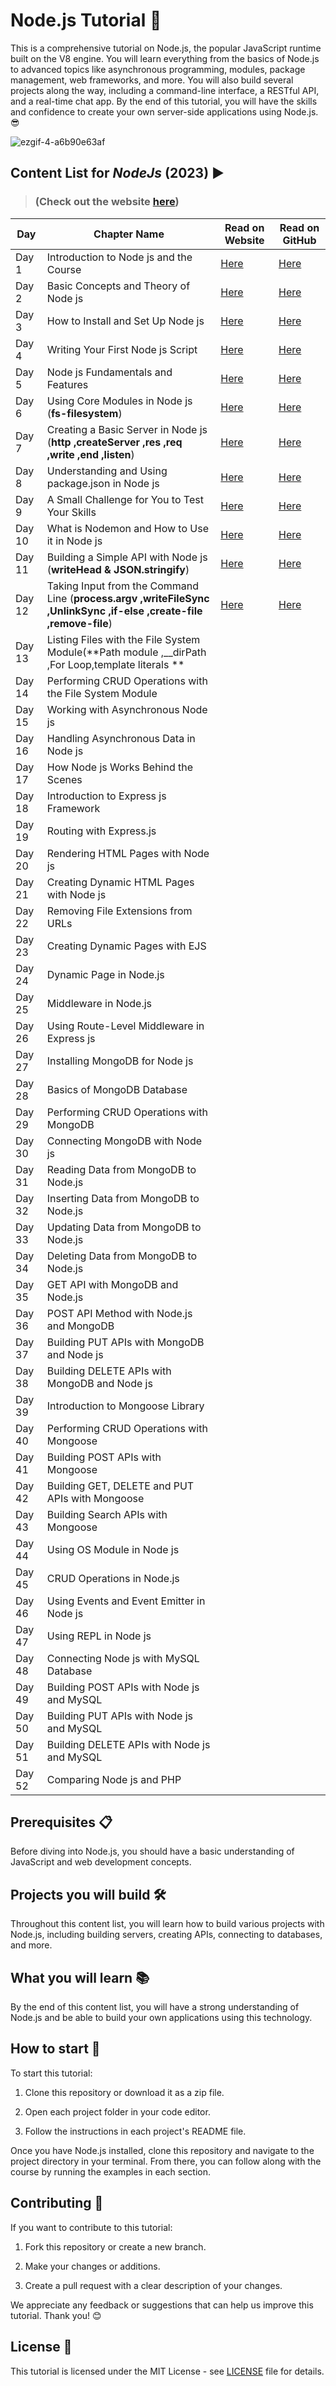 # Node.js Tutorial 🚀

This is a comprehensive tutorial on Node.js, the popular JavaScript runtime built on the V8 engine. You will learn everything from the basics of Node.js to advanced topics like asynchronous programming, modules, package management, web frameworks, and more. You will also build several projects along the way, including a command-line interface, a RESTful API, and a real-time chat app. By the end of this tutorial, you will have the skills and confidence to create your own server-side applications using Node.js. 😎

![ezgif-4-a6b90e63af](https://user-images.githubusercontent.com/97989643/224550089-f2541ade-c5c6-4afa-8538-51a8dda4e23b.gif)

## Content List for *NodeJs* (2023) ▶️

>  ### (Check out the website [here](https://codexam.vercel.app/docs/node))

| **Day** | **Chapter Name** | **Read on Website** | **Read on GitHub** |
| --- | --- | --- | --- |
| Day 1 | Introduction to Node js and the Course |[Here](https://codexam.vercel.app/docs/node/node1)  | [Here](https://github.com/Subham-Maity/node-js-full-stack-tutorial/tree/main/01.%20Introduction%20to%20Node%20js%20and%20the%20Course)  |
| Day 2 | Basic Concepts and Theory of Node js |[Here](https://codexam.vercel.app/docs/node/node2)  | [Here](https://github.com/Subham-Maity/node-js-full-stack-tutorial/tree/main/02.%20Basic%20Concepts%20and%20Theory%20of%20Node%20js)  |
| Day 3 | How to Install and Set Up Node js |[Here](https://codexam.vercel.app/docs/node/node3)  | [Here](https://github.com/Subham-Maity/node-js-full-stack-tutorial/tree/main/03.%20Install%20and%20Set%20Up%20Node%20js)  |
| Day 4 | Writing Your First Node js Script |[Here](https://codexam.vercel.app/docs/node/node4)  | [Here](https://github.com/Subham-Maity/node-js-full-stack-tutorial/tree/main/04.%20Writing%20Your%20First%20Node%20js%20Script)  |
| Day 5 | Node js Fundamentals and Features |[Here](https://codexam.vercel.app/docs/node/node5)  | [Here](https://github.com/Subham-Maity/node-js-full-stack-tutorial/tree/main/05.%20Fundamentals%20and%20Features)  |
| Day 6 | Using Core Modules in Node js (**fs-filesystem**) |[Here](https://codexam.vercel.app/docs/node/node6)  | [Here](https://github.com/Subham-Maity/node-js-full-stack-tutorial/tree/main/06.%20Modules)  |
| Day 7 | Creating a Basic Server in Node js (**http ,createServer ,res ,req ,write ,end ,listen**)  | [Here](https://codexam.vercel.app/docs/node/node7)  | [Here](https://github.com/Subham-Maity/node-js-full-stack-tutorial/tree/main/07.%20Create%20Basic%20Server)  |
| Day 8 | Understanding and Using package.json in Node js | [Here](https://codexam.vercel.app/docs/node/node8)  | [Here](https://github.com/Subham-Maity/node-js-full-stack-tutorial/tree/main/08.%20Package.json)  |
| Day 9 | A Small Challenge for You to Test Your Skills | [Here](https://codexam.vercel.app/docs/node/node9)  | [Here](https://github.com/Subham-Maity/node-js-full-stack-tutorial/tree/main/09.%20Challenge)  |
| Day 10 | What is Nodemon and How to Use it in Node js | [Here](https://codexam.vercel.app/docs/node/node10)  | [Here](https://github.com/Subham-Maity/node-js-full-stack-tutorial/tree/main/10.%20Nodemon%20Package)  |
| Day 11 |Building a Simple API with Node js (**writeHead & JSON.stringify**) | [Here](https://codexam.vercel.app/docs/node/node11)  | [Here](https://github.com/Subham-Maity/node-js-full-stack-tutorial/tree/main/11.%20Basic%20API%20Create)  |
| Day 12 | Taking Input from the Command Line (**process.argv ,writeFileSync ,UnlinkSync ,if-else ,create-file ,remove-file**) | [Here](https://codexam.vercel.app/docs/node/node12)  | [Here](https://github.com/Subham-Maity/node-js-full-stack-tutorial/tree/main/12.%20Taking%20Command%20Line%20Input)  |
| Day 13 | Listing Files with the File System Module(**Path module ,__dirPath ,For Loop,template literals ** |  |  |
| Day 14 | Performing CRUD Operations with the File System Module |  |  |
| Day 15 | Working with Asynchronous Node js |  |  |
| Day 16 | Handling Asynchronous Data in Node js |  |  |
| Day 17 | How Node js Works Behind the Scenes |  |  |
| Day 18 | Introduction to Express js Framework |  |  |
| Day 19 | Routing with Express.js |  |  |
| Day 20 | Rendering HTML Pages with Node js |  |  |
| Day 21 | Creating Dynamic HTML Pages with Node js |  |  |
| Day 22 | Removing File Extensions from URLs |  |  |
| Day 23 | Creating Dynamic Pages with EJS |  |  |
| Day 24 | Dynamic Page in Node.js |  |  |
| Day 25 | Middleware in Node.js |  |  |
| Day 26 | Using Route-Level Middleware in Express js |  |  |
| Day 27 | Installing MongoDB for Node js |  |  |
| Day 28 | Basics of MongoDB Database |  |  |
| Day 29 | Performing CRUD Operations with MongoDB |  |  |
| Day 30 | Connecting MongoDB with Node js |  |  |
| Day 31 | Reading Data from MongoDB to Node.js |  |  |
| Day 32 | Inserting Data from MongoDB to Node.js |  |  |
| Day 33 | Updating Data from MongoDB to Node.js |  |  |
| Day 34 | Deleting Data from MongoDB to Node.js |  |  |
| Day 35 | GET API with MongoDB and Node.js |  |  |
| Day 36 | POST API Method with Node.js and MongoDB |  |  |
| Day 37 | Building PUT APIs with MongoDB and Node js |  |  |
| Day 38 | Building DELETE APIs with MongoDB and Node js |  |  |
| Day 39 | Introduction to Mongoose Library |  |  |
| Day 40 | Performing CRUD Operations with Mongoose |  |  |
| Day 41 | Building POST APIs with Mongoose |  |  |
| Day 42 | Building GET, DELETE and PUT APIs with Mongoose |  |  |
| Day 43 | Building Search APIs with Mongoose |  |  |
| Day 44 | Using OS Module in Node js |  |  |
| Day 45 | CRUD Operations in Node.js |  |  |
| Day 46 | Using Events and Event Emitter in Node js |  |  |
| Day 47 | Using REPL in Node js |  |  | 
| Day 48 | Connecting Node js with MySQL Database |  |  | 
| Day 49 | Building POST APIs with Node js and MySQL |  |  |
| Day 50 | Building PUT APIs with Node js and MySQL |  |  |
| Day 51 | Building DELETE APIs with Node js and MySQL |  |  |
| Day 52 | Comparing Node js and PHP |  |  |

## Prerequisites 📋

Before diving into Node.js, you should have a basic understanding of JavaScript and web development concepts.

## Projects you will build 🛠️

Throughout this content list, you will learn how to build various projects with Node.js, including building servers, creating APIs, connecting to databases, and more.

## What you will learn 📚

By the end of this content list, you will have a strong understanding of Node.js and be able to build your own applications using this technology.


## How to start 🚀

To start this tutorial:

1. Clone this repository or download it as a zip file.

2. Open each project folder in your code editor.

3. Follow the instructions in each project's README file.

Once you have Node.js installed, clone this repository and navigate to the project directory in your terminal. From there, you can follow along with the course by running the examples in each section.

## Contributing 💖

If you want to contribute to this tutorial:

1. Fork this repository or create a new branch.

2. Make your changes or additions.

3. Create a pull request with a clear description of your changes.

We appreciate any feedback or suggestions that can help us improve this tutorial. Thank you! 😊

## License 📄

This tutorial is licensed under the MIT License - see [LICENSE](LICENSE) file for details.
